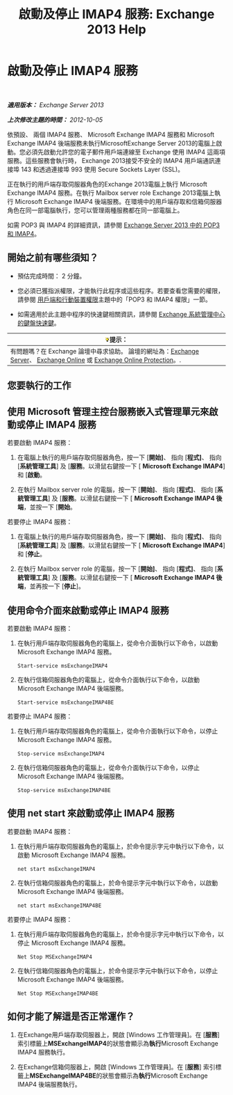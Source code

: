 ﻿---
title: '啟動及停止 IMAP4 服務: Exchange 2013 Help'
TOCTitle: 啟動及停止 IMAP4 服務
ms:assetid: a52db4bd-69a6-47b2-acf3-d9d8571c7a87
ms:mtpsurl: https://technet.microsoft.com/zh-tw/library/Bb124022(v=EXCHG.150)
ms:contentKeyID: 50473920
ms.date: 05/21/2018
mtps_version: v=EXCHG.150
ms.translationtype: MT
---

# 啟動及停止 IMAP4 服務

 

_**適用版本：** Exchange Server 2013_

_**上次修改主題的時間：** 2012-10-05_

依預設、 兩個 IMAP4 服務、 Microsoft Exchange IMAP4 服務和 Microsoft Exchange IMAP4 後端服務未執行MicrosoftExchange Server 2013的電腦上啟動。您必須先啟動允許您的電子郵件用戶端連線至 Exchange 使用 IMAP4 這兩項服務。這些服務會執行時， Exchange 2013接受不安全的 IMAP4 用戶端通訊連接埠 143 和透過連接埠 993 使用 Secure Sockets Layer (SSL)。

正在執行的用戶端存取伺服器角色的Exchange 2013電腦上執行 Microsoft Exchange IMAP4 服務。在執行 Mailbox server role Exchange 2013電腦上執行 Microsoft Exchange IMAP4 後端服務。在環境中的用戶端存取和信箱伺服器角色在同一部電腦執行，您可以管理兩種服務都在同一部電腦上。

如需 POP3 與 IMAP4 的詳細資訊，請參閱 [Exchange Server 2013 中的 POP3 和 IMAP4](pop3-and-imap4-in-exchange-server-2013-exchange-2013-help.md)。

## 開始之前有哪些須知？

  - 預估完成時間： 2 分鐘。

  - 您必須已獲指派權限，才能執行此程序或這些程序。若要查看您需要的權限，請參閱 [用戶端和行動裝置權限](clients-and-mobile-devices-permissions-exchange-2013-help.md)主題中的「POP3 和 IMAP4 權限」一節。

  - 如需適用於此主題中程序的快速鍵相關資訊，請參閱 [Exchange 系統管理中心的鍵盤快速鍵](keyboard-shortcuts-in-the-exchange-admin-center-exchange-online-protection-help.md)。

<table>
<thead>
<tr class="header">
<th><img src="images/Bb124558.tip(EXCHG.150).gif" title="提示" alt="提示" />提示：</th>
</tr>
</thead>
<tbody>
<tr class="odd">
<td>有問題嗎？在 Exchange 論壇中尋求協助。 論壇的網址為：<a href="https://go.microsoft.com/fwlink/p/?linkid=60612">Exchange Server</a>、 <a href="https://go.microsoft.com/fwlink/p/?linkid=267542">Exchange Online</a> 或 <a href="https://go.microsoft.com/fwlink/p/?linkid=285351">Exchange Online Protection</a>。.</td>
</tr>
</tbody>
</table>


## 您要執行的工作

## 使用 Microsoft 管理主控台服務嵌入式管理單元來啟動或停止 IMAP4 服務

若要啟動 IMAP4 服務：

1.  在電腦上執行的用戶端存取伺服器角色，按一下 \[**開始\]**、 指向 \[**程式\]**、 指向 \[**系統管理工具**\] 及 \[**服務**。以滑鼠右鍵按一下 \[ **Microsoft Exchange IMAP4**\] 和 \[**啟動**。

2.  在執行 Mailbox server role 的電腦，按一下 \[**開始\]**、 指向 \[**程式\]**、 指向 \[**系統管理工具**\] 及 \[**服務**。以滑鼠右鍵按一下 \[ **Microsoft Exchange IMAP4 後端**，並按一下 \[**開始**。

若要停止 IMAP4 服務：

1.  在電腦上執行的用戶端存取伺服器角色，按一下 \[**開始\]**、 指向 \[**程式\]**、 指向 \[**系統管理工具**\] 及 \[**服務**。以滑鼠右鍵按一下 \[ **Microsoft Exchange IMAP4**\] 和 \[**停止**。

2.  在執行 Mailbox server role 的電腦，按一下 \[**開始\]**、 指向 \[**程式\]**、 指向 \[**系統管理工具**\] 及 \[**服務**。以滑鼠右鍵按一下 \[ **Microsoft Exchange IMAP4 後端**，並再按一下 \[**停止**\]。

## 使用命令介面來啟動或停止 IMAP4 服務

若要啟動 IMAP4 服務：

1.  在執行用戶端存取伺服器角色的電腦上，從命令介面執行以下命令，以啟動 Microsoft Exchange IMAP4 服務。
    
        Start-service msExchangeIMAP4

2.  在執行信箱伺服器角色的電腦上，從命令介面執行以下命令，以啟動 Microsoft Exchange IMAP4 後端服務。
    
        Start-service msExchangeIMAP4BE

若要停止 IMAP4 服務：

1.  在執行用戶端存取伺服器角色的電腦上，從命令介面執行以下命令，以停止 Microsoft Exchange IMAP4 服務。
    
        Stop-service msExchangeIMAP4

2.  在執行信箱伺服器角色的電腦上，從命令介面執行以下命令，以停止 Microsoft Exchange IMAP4 後端服務。
    
        Stop-service msExchangeIMAP4BE

## 使用 net start 來啟動或停止 IMAP4 服務

若要啟動 IMAP4 服務：

1.  在執行用戶端存取伺服器角色的電腦上，於命令提示字元中執行以下命令，以啟動 Microsoft Exchange IMAP4 服務。
    
        net start msExchangeIMAP4

2.  在執行信箱伺服器角色的電腦上，於命令提示字元中執行以下命令，以啟動 Microsoft Exchange IMAP4 後端服務。
    
        net start msExchangeIMAP4BE

若要停止 IMAP4 服務：

1.  在執行用戶端存取伺服器角色的電腦上，於命令提示字元中執行以下命令，以停止 Microsoft Exchange IMAP4 服務。
    
        Net Stop MSExchangeIMAP4

2.  在執行信箱伺服器角色的電腦上，於命令提示字元中執行以下命令，以停止 Microsoft Exchange IMAP4 後端服務。
    
        Net Stop MSExchangeIMAP4BE

## 如何才能了解這是否正常運作？

1.  在Exchange用戶端存取伺服器上，開啟 \[Windows 工作管理員\]。在 \[**服務**\] 索引標籤上**MSExchangeIMAP4**的狀態會顯示為**執行**Microsoft Exchange IMAP4 服務執行。

2.  在Exchange信箱伺服器上，開啟 \[Windows 工作管理員\]。在 \[**服務**\] 索引標籤上**MSExchangeIMAP4BE**的狀態會顯示為**執行**Microsoft Exchange IMAP4 後端服務執行。

